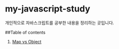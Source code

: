 # my-javascript-study
개인적으로 자바스크립트를 공부한 내용을  정리하는 곳입니다.


##Table of contents
1. [Map vs Object](src/MapVsObject.md)